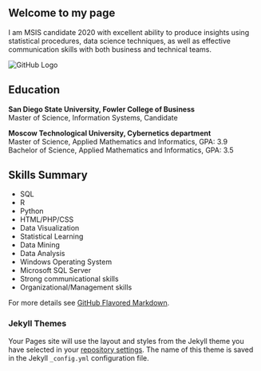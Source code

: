 ## Welcome to my page
<body>
I am MSIS candidate 2020 with excellent ability to produce insights using statistical procedures, data science 
techniques, as well as effective communication skills with both business and technical teams. 
 
![GitHub Logo](https://images-na.ssl-images-amazon.com/images/I/613ES-H4YKL._SX466_.jpg)

 
## Education

<b> San Diego State University, Fowler College of Business </b>                
Master of Science, Information Systems, Candidate 

<b> Moscow Technological University, Cybernetics department </b>                                                   
Master of Science, Applied Mathematics and Informatics,     GPA: 3.9                              
Bachelor of Science, Applied Mathematics and Informatics,  GPA: 3.5 



## Skills Summary

- SQL 
- R 
- Python 
- HTML/PHP/CSS 
- Data Visualization 
- Statistical Learning 
- Data Mining 
- Data Analysis 
- Windows Operating System 
- Microsoft SQL Server 
- Strong communicational skills 
- Organizational/Management skills
 
 



For more details see [GitHub Flavored Markdown](https://guides.github.com/features/mastering-markdown/).

### Jekyll Themes

Your Pages site will use the layout and styles from the Jekyll theme you have selected in your [repository settings](https://github.com/KateM19/Kate.GitHub.io/settings). The name of this theme is saved in the Jekyll `_config.yml` configuration file.


</body>
